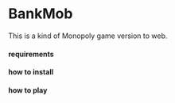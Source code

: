 # BankMob

This is a kind of Monopoly game version to web.

#### requirements

#### how to install

#### how to play